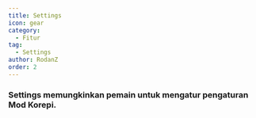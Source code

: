 ```yaml
---
title: Settings
icon: gear
category:
  - Fitur
tag:
  - Settings
author: RodanZ
order: 2
---
```


### Settings memungkinkan pemain untuk mengatur pengaturan Mod Korepi.
